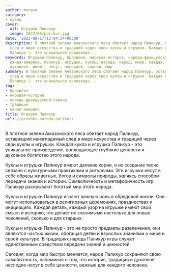 ```yaml
---
author: morava
category:
- куклы
cover:
  alt: Игрушки Паликур
  image: 2023/08/palikur.jpg
date: '2023-08-17T13:04:34+00:00'
description: В плотной зелени Амазонского леса обитает народ Паликур, оставивший неизгладимый
  след в мире искусства и традиций через свои куклы и игрушки. Каждая кукла и игрушка
  Паликур \- это уникальное произведе...
keywords: Игрушки Паликур, бразилия, мировая-история, народы-французской-гвианы, традиции,
  южная-америка, паликур, игрушки, куклы, народа, народ, мире, каждая, это, ценности,
  духовное, имеют, несут, передачи, знаний, мир
summary: В плотной зелени Амазонского леса обитает народ Паликур, оставивший неизгладимый
  след в мире искусства и традиций через свои куклы и игрушки. Каждая кукла и игрушка
  Паликур \- это уникальное произведе...
tag:
- бразилия
- мировая-история
- народы-французской-гвианы
- традиции
- южная-америка
title: Игрушки Паликур
url: /igrushki-naroda-palikur/
---
```


В плотной зелени Амазонского леса обитает народ Паликур, оставивший неизгладимый след в мире искусства и традиций через свои куклы и игрушки. Каждая кукла и игрушка Паликур \- это уникальное произведение, воплощающее глубокие ценности и духовное богатство этого народа.

Куклы и игрушки Паликур имеют далекие корни, и их создание тесно связано с культурными практиками и ритуалами. Эти игрушки несут в себе образы животных, богов и символы природы, являясь способом передачи знаний и истории. Символичность и метафоричность игр Паликур раскрывают богатый мир этого народа.

Куклы и игрушки Паликур играют важную роль в обрядовой жизни. Они могут использоваться в религиозных церемониях, празднествах и инициациях. Каждая деталь, каждый узор на игрушке имеют свой смысл и историю, что делает их значимыми настолько для новых поколений, сколько и для старших.

Куклы и игрушки Паликур \- это не просто предметы развлечения, они являются частью жизни, обогащая детей и взрослых знаниями о мире и своей культуре. В традициях народа Паликур игры служат единственным средством передачи знаний и ценностей.

Сегодня, когда мир быстро меняется, народ Паликур сохраняют свою самобытность, напоминая о том, что история, традиции и духовное наследие несут в себе ценности, важные для каждого человека.